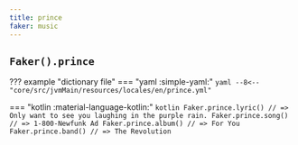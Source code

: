 ```yaml
---
title: prince
faker: music
---
```


## `Faker().prince`

??? example "dictionary file"
    === "yaml :simple-yaml:"
        ```yaml
        --8<-- "core/src/jvmMain/resources/locales/en/prince.yml"
        ```

=== "kotlin :material-language-kotlin:"
    ```kotlin
    Faker.prince.lyric() // => Only want to see you laughing in the purple rain.
    Faker.prince.song() // => 1-800-Newfunk Ad
    Faker.prince.album() // => For You
    Faker.prince.band() // => The Revolution
    ```
